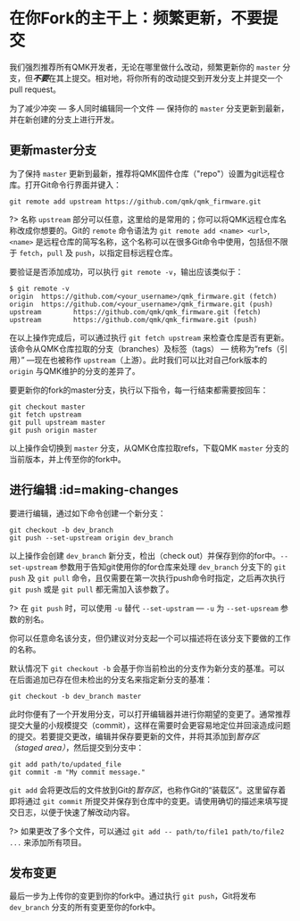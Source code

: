 # 在你Fork的主干上：频繁更新，不要提交

<!---
  original document: 0.14.23:docs/newbs_git_using_your_master_branch.md
  git diff 0.14.23 HEAD -- docs/newbs_git_using_your_master_branch.md | cat
-->

我们强烈推荐所有QMK开发者，无论在哪里做什么改动，频繁更新你的 `master` 分支，但***不要***在其上提交。相对地，将你所有的改动提交到开发分支上并提交一个pull request。

为了减少冲突 &mdash; 多人同时编辑同一个文件 &mdash; 保持你的 `master` 分支更新到最新，并在新创建的分支上进行开发。

## 更新master分支

为了保持 `master` 更新到最新，推荐将QMK固件仓库（"repo"）设置为git远程仓库。打开Git命令行界面并键入：

```
git remote add upstream https://github.com/qmk/qmk_firmware.git
```

?> 名称 `upstream` 部分可以任意，这里给的是常用的；你可以将QMK远程仓库名称改成你想要的。Git的 `remote` 命令语法为 `git remote add <name> <url>`, `<name>` 是远程仓库的简写名称，这个名称可以在很多Git命令中使用，包括但不限于 `fetch`，`pull` 及 `push`，以指定目标远程仓库。

要验证是否添加成功，可以执行 `git remote -v`，输出应该类似于：

```
$ git remote -v
origin  https://github.com/<your_username>/qmk_firmware.git (fetch)
origin  https://github.com/<your_username>/qmk_firmware.git (push)
upstream        https://github.com/qmk/qmk_firmware.git (fetch)
upstream        https://github.com/qmk/qmk_firmware.git (push)
```

在以上操作完成后，可以通过执行 `git fetch upstream` 来检查仓库是否有更新。该命令从QMK仓库拉取的分支（branches）及标签（tags） &mdash; 统称为“refs（引用）” &mdash;现在也被称作 `upstream`（上游）。此时我们可以比对自己fork版本的 `origin` 与QMK维护的分支的差异了。

要更新你的fork的master分支，执行以下指令，每一行结束都需要按回车：

```
git checkout master
git fetch upstream
git pull upstream master
git push origin master
```

以上操作会切换到 `master` 分支，从QMK仓库拉取refs，下载QMK `master` 分支的当前版本，并上传至你的fork中。

## 进行编辑 :id=making-changes

要进行编辑，通过如下命令创建一个新分支：

```
git checkout -b dev_branch
git push --set-upstream origin dev_branch
```

以上操作会创建 `dev_branch` 新分支，检出（check out）并保存到你的for中。`--set-upstream` 参数用于告知git使用你的for仓库来处理 `dev_branch` 分支下的 `git push` 及 `git pull` 命令，且仅需要在第一次执行push命令时指定，之后再次执行 `git push` 或是 `git pull` 都无需加入该参数了。

?> 在 `git push` 时，可以使用 `-u` 替代 `--set-upstram` &mdash; `-u` 为 `--set-upsream` 参数的别名。

你可以任意命名该分支，但仍建议对分支起一个可以描述将在该分支下要做的工作的名称。

默认情况下 `git checkout -b` 会基于你当前检出的分支作为新分支的基准。可以在后面追加已存在但未检出的分支名来指定新分支的基准：

```
git checkout -b dev_branch master
```

此时你便有了一个开发用分支，可以打开编辑器并进行你期望的变更了。通常推荐提交大量的小规模提交（commit），这样在需要时会更容易地定位并回滚造成问题的提交。若要提交更改，编辑并保存要更新的文件，并将其添加到*暂存区（staged area）*，然后提交到分支中：

```
git add path/to/updated_file
git commit -m "My commit message."
```

`git add` 会将更改后的文件放到Git的*暂存区*，也称作Git的“装载区”。这里留存着即将通过 `git commit` 所提交并保存到仓库中的变更。请使用确切的描述来填写提交日志，以便于快速了解改动内容。

?> 如果更改了多个文件，可以通过 `git add -- path/to/file1 path/to/file2 ...` 来添加所有项目。

## 发布变更

最后一步为上传你的变更到你的fork中。通过执行 `git push`，Git将发布 `dev_branch` 分支的所有变更至你的fork中。
